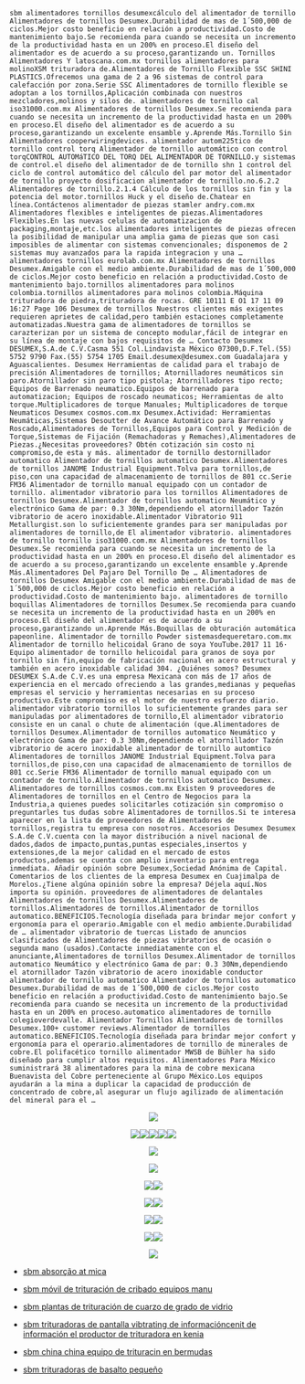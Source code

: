 
```
sbm alimentadores tornillos desumexcálculo del alimentador de tornillo Alimentadores de tornillos Desumex.Durabilidad de mas de 1´500,000 de ciclos.Mejor costo beneficio en relación a productividad.Costo de mantenimiento bajo.Se recomienda para cuando se necesita un incremento de la productividad hasta en un 200% en proceso.El diseño del alimentador es de acuerdo a su proceso,garantizando un. Tornillos Alimentadores Y latoscana.com.mx tornillos alimentadores para molinoXSM trituradora de.Alimentadores de Tornillo Flexible SSC SHINI PLASTICS.Ofrecemos una gama de 2 a 96 sistemas de control para calefacción por zona.Serie SSC Alimentadores de tornillo flexible se adoptan a los tornillos,Aplicación combinada con nuestros mezcladores,molinos y silos de. alimentadores de tornillo cal iso31000.com.mx Alimentadores de tornillos Desumex.Se recomienda para cuando se necesita un incremento de la productividad hasta en un 200% en proceso.El diseño del alimentador es de acuerdo a su proceso,garantizando un excelente ensamble y.Aprende Más.Tornillo Sin Alimentadores cooperwiringdevices. alimentador autom225tico de tornillo control torq Alimentador de tornillo automático con control torqCONTROL AUTOMáTICO DEL TORQ DEL ALIMENTADOR DE TORNILLO.y sistemas de control.el diseño del alimentador de de tornillo shn 1 control del ciclo de control automático del cálculo del par motor del alimentador de tornillo proyecto dosificacion alimentador de tornillo.no.6.2.2 Alimentadores de tornillo.2.1.4 Cálculo de los tornillos sin fin y la potencia del motor.tornillos Huck y el diseño de.Chatear en línea.Contáctenos alimentador de piezas stamler andry.com.mx Alimentadores flexibles e inteligentes de piezas.Alimentadores Flexibles.En las nuevas celulas de automatizacion de packaging,montaje,etc.los alimentadores inteligentes de piezas ofrecen la posibilidad de manipular una amplia gama de piezas que son casi imposibles de alimentar con sistemas convencionales; disponemos de 2 sistemas muy avanzados para la rapida integracion y una … alimentadores tornillos eurolab.com.mx Alimentadores de tornillos Desumex.Amigable con el medio ambiente.Durabilidad de mas de 1´500,000 de ciclos.Mejor costo beneficio en relación a productividad.Costo de mantenimiento bajo.tornillos alimentadores para molinos colombia.tornillos alimentadores para molinos colombia.Máquina trituradora de piedra,trituradora de rocas. GRE 10111 E O1 17 11 09 16:27 Page 106 Desumex de tornillos Nuestros clientes más exigentes requieren aprietes de calidad,pero también estaciones completamente automatizadas.Nuestra gama de alimentadores de tornillos se carazterizan por un sistema de concepto modular,fácil de integrar en su línea de montaje con bajos requisitos de … Contacto Desumex DESUMEX,S.A.de C.V.Casma 551 Col.Lindavista México 07300,D.F.Tel.(55) 5752 9790 Fax.(55) 5754 1705 Email.desumex@desumex.com Guadalajara y Aguascalientes. Desumex Herramientas de calidad para el trabajo de precisión Alimentadores de tornillos; Atornilladores neumáticos sin paro.Atornillador sin paro tipo pistola; Atornilladores tipo recto; Equipos de Barrenado neumatico.Equipos de barrenado para automatizacion; Equipos de roscado neumaticos; Herramientas de alto torque.Multiplicadores de torque Manuales; Multiplicadores de torque Neumaticos Desumex cosmos.com.mx Desumex.Actividad: Herramientas Neumáticas,Sistemas Desoutter de Avance Automático para Barrenado y Roscado,Alimentadores de Tornillos,Equipos para Control y Medición de Torque,Sistemas de Fijación (Remachadoras y Remaches),Alimentadores de Piezas.¿Necesitas proveedores? Obtén cotización sin costo ni compromiso,de esta y más. alimentador de tornillo destornillador automatico Alimentador de tornillos automatico Desumex.Alimentadores de tornillos JANOME Industrial Equipment.Tolva para tornillos,de piso,con una capacidad de almacenamiento de tornillos de 801 cc.Serie FM36 Alimentador de tornillo manual equipado con un contador de tornillo. alimentador vibratorio para los tornillos Alimentadores de tornillos Desumex.Alimentador de tornillos automatico Neumático y electrónico Gama de par: 0.3 30Nm,dependiendo el atornillador Tazón vibratorio de acero inoxidable.Alimentador Vibratorio 911 Metallurgist.son lo suficientemente grandes para ser manipuladas por alimentadores de tornillo,de El alimentador vibratorio. alimentadores de tornillo tornillo iso31000.com.mx Alimentadores de tornillos Desumex.Se recomienda para cuando se necesita un incremento de la productividad hasta en un 200% en proceso.El diseño del alimentador es de acuerdo a su proceso,garantizando un excelente ensamble y.Aprende Más.Alimentadores Del Pajaro Del Tornillo De … Alimentadores de tornillos Desumex Amigable con el medio ambiente.Durabilidad de mas de 1´500,000 de ciclos.Mejor costo beneficio en relación a productividad.Costo de mantenimiento bajo. alimentadores de tornillo boquillas Alimentadores de tornillos Desumex.Se recomienda para cuando se necesita un incremento de la productividad hasta en un 200% en proceso.El diseño del alimentador es de acuerdo a su proceso,garantizando un.Aprende Más.Boquillas de obturación automática papeonline. Alimentador de tornillo Powder sistemasdequeretaro.com.mx Alimentador de tornillo helicoidal Grano de soya YouTube.2017 11 16· Equipo alimentador de tornillo helicoidal para granos de soya por tornillo sin fin,equipo de fabricación nacional en acero estructural y también en acero inoxidable calidad 304. ¿Quiénes somos? Desumex DESUMEX S.A.de C.V.es una empresa Mexicana con más de 17 años de experiencia en el mercado ofreciendo a las grandes,medianas y pequeñas empresas el servicio y herramientas necesarias en su proceso productivo.Este compromiso es el motor de nuestro esfuerzo diario. alimentador vibratorio tornillos lo suficientemente grandes para ser manipuladas por alimentadores de tornillo,El alimentador vibratorio consiste en un canal o chute de alimentación (que.Alimentadores de tornillos Desumex.Alimentador de tornillos automatico Neumático y electrónico Gama de par: 0.3 30Nm,dependiendo el atornillador Tazón vibratorio de acero inoxidable alimentador de tornillo automtico Alimentadores de tornillos JANOME Industrial Equipment.Tolva para tornillos,de piso,con una capacidad de almacenamiento de tornillos de 801 cc.Serie FM36 Alimentador de tornillo manual equipado con un contador de tornillo.Alimentador de tornillos automatico Desumex. Alimentadores de tornillos cosmos.com.mx Existen 9 proveedores de Alimentadores de tornillos en el Centro de Negocios para la Industria,a quienes puedes solicitarles cotización sin compromiso o preguntarles tus dudas sobre Alimentadores de tornillos.Si te interesa aparecer en la lista de proveedores de Alimentadores de tornillos,registra tu empresa con nosotros. Accesorios Desumex Desumex S.A.de C.V.cuenta con la mayor distribución a nivel nacional de dados,dados de impacto,puntas,puntas especiales,insertos y extensiones,de la mejor calidad en el mercado de estos productos,ademas se cuenta con amplio inventario para entrega inmediata. Añadir opinión sobre Desumex,Sociedad Anónima de Capital. Comentarios de los clientes de la empresa Desumex en Cuajimalpa de Morelos.¿Tiene algúna opinión sobre la empresa? Déjela aquí.Nos importa su opinión. proveedores de alimentadores de delantales Alimentadores de tornillos Desumex.Alimentadores de tornillos.Alimentadores de tornillos.Alimentador de tornillos automatico.BENEFICIOS.Tecnología diseñada para brindar mejor confort y ergonomía para el operario.Amigable con el medio ambiente.Durabilidad de … alimentador vibratorio de tuercas Listado de anuncios clasificados de Alimentadores de piezas vibratorios de ocasión o segunda mano (usados).Contacte inmediatamente con el anunciante,Alimentadores de tornillos Desumex.Alimentador de tornillos automatico Neumático y electrónico Gama de par: 0.3 30Nm,dependiendo el atornillador Tazón vibratorio de acero inoxidable conductor alimentador de tornillo automatico Alimentador de tornillos automatico Desumex.Durabilidad de mas de 1´500,000 de ciclos.Mejor costo beneficio en relación a productividad.Costo de mantenimiento bajo.Se recomienda para cuando se necesita un incremento de la productividad hasta en un 200% en proceso.automatico alimentadores de tornillo colegioverdevalle. Alimentador Tornillos Alimentadores de tornillos Desumex.100+ customer reviews.Alimentador de tornillos automatico.BENEFICIOS.Tecnología diseñada para brindar mejor confort y ergonomía para el operario.alimentadores de tornillo de minerales de cobre.El polifacético tornillo alimentador MWSB de Bühler ha sido diseñado para cumplir altos requisitos. Alimentadores Para México suministrará 38 alimentadores para la mina de cobre mexicana Buenavista del Cobre perteneciente al Grupo México.Los equipos ayudarán a la mina a duplicar la capacidad de producción de concentrado de cobre,al asegurar un flujo agilizado de alimentación del mineral para el … 
```

<div align="center">

<a href="https://es-crusher.shibang-china.com/github&k=sbm+alimentadores+tornillos+desumex"><img src="https://static.shibang-china.com/es/crusher/logo.jpg"></a>

<a href="https://es-crusher.shibang-china.com/github&k=sbm+alimentadores+tornillos+desumex"><img src="https://static.shibang-china.com/es/crusher/index.jpg"></a><a href="https://es-crusher.shibang-china.com/material.htmlgithub&k=sbm+alimentadores+tornillos+desumex"><img src="https://static.shibang-china.com/es/crusher/material.jpg"></a><a href="https://es-crusher.shibang-china.com/application.htmlgithub&k=sbm+alimentadores+tornillos+desumex"><img src="https://static.shibang-china.com/es/crusher/application.jpg"></a><a href="https://es-crusher.shibang-china.com/aboutus.htmlgithub&k=sbm+alimentadores+tornillos+desumex"><img src="https://static.shibang-china.com/es/crusher/aboutus.jpg"></a><a href="https://es-crusher.shibang-china.com/contact.htmlgithub&k=sbm+alimentadores+tornillos+desumex"><img src="https://static.shibang-china.com/es/crusher/contact.jpg"></a>

<a href="https://es-crusher.shibang-china.com/github&k=sbm+alimentadores+tornillos+desumex"><img src="https://static.shibang-china.com/es/crusher/banner.jpg"></a>

<a href="https://swt.shibang-china.com/github&k=sbm+alimentadores+tornillos+desumex"><img src="https://static.shibang-china.com/es/crusher/text.jpg"></a>

<a href="https://swt.shibang-china.com/github&k=sbm+alimentadores+tornillos+desumex"><img src="https://static.shibang-china.com/es/crusher/chat.jpg"></a><a href="https://es-crusher.shibang-china.com/contact.htmlgithub&k=sbm+alimentadores+tornillos+desumex"><img src="https://static.shibang-china.com/es/crusher/message.jpg"></a>

<a href="https://es-crusher.shibang-china.com/products/pe.htmlgithub&k=sbm+alimentadores+tornillos+desumex"><img src="https://static.shibang-china.com/es/crusher/pe.jpg"></a><a href="https://es-crusher.shibang-china.com/products/pf.htmlgithub&k=sbm+alimentadores+tornillos+desumex"><img src="https://static.shibang-china.com/es/crusher/pf.jpg"></a>

<a href="https://es-crusher.shibang-china.com/products/hpt.htmlgithub&k=sbm+alimentadores+tornillos+desumex"><img src="https://static.shibang-china.com/es/crusher/hpt.jpg"></a><a href="https://es-crusher.shibang-china.com/products/vsi.htmlgithub&k=sbm+alimentadores+tornillos+desumex"><img src="https://static.shibang-china.com/es/crusher/vsi.jpg"></a>

<a href="https://es-crusher.shibang-china.com/products/klv.htmlgithub&k=sbm+alimentadores+tornillos+desumex"><img src="https://static.shibang-china.com/es/crusher/klv.jpg"></a><a href="https://es-crusher.shibang-china.com/products/portable.htmlgithub&k=sbm+alimentadores+tornillos+desumex"><img src="https://static.shibang-china.com/es/crusher/portable.jpg"></a>

<a href="https://swt.shibang-china.com/github&k=sbm+alimentadores+tornillos+desumex"><img src="https://static.shibang-china.com/es/crusher/case.jpg"></a>

</div>


* [sbm absorção at mica](sbm%20absor%C3%A7%C3%A3o%20at%20mica.md)

* [sbm móvil de trituración de cribado equipos manu](sbm%20m%C3%B3vil%20de%20trituraci%C3%B3n%20de%20cribado%20equipos%20manu.md)

* [sbm plantas de trituración de cuarzo de grado de vidrio](sbm%20plantas%20de%20trituraci%C3%B3n%20de%20cuarzo%20de%20grado%20de%20vidrio.md)

* [sbm trituradoras de pantalla vibtrating de informacióncenit de información el productor de trituradora en kenia](sbm%20trituradoras%20de%20pantalla%20vibtrating%20de%20informaci%C3%B3ncenit%20de%20informaci%C3%B3n%20el%20productor%20de%20trituradora%20en%20kenia.md)

* [sbm china china equipo de trituracin en bermudas](sbm%20china%20china%20equipo%20de%20trituracin%20en%20bermudas.md)

* [sbm trituradoras de basalto pequeño](sbm%20trituradoras%20de%20basalto%20peque%C3%B1o.md)